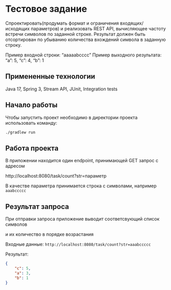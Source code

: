 # Тестовое задание
Спроектировать(продумать формат и ограничения входящих/исходящих параметров) и реализовать REST API, вычисляющее частоту встречи символов по заданной строке. Результат должен быть отсортирован по убыванию количества вхождений символа в заданную строку.


Пример входной строки: “aaaaabcccc”
Пример выходного результата: “a”: 5, “c”: 4, “b”: 1

## Примененные технологии

Java 17, Spring 3, Stream API, JUnit, Integration tests

## Начало работы
Чтобы запустить проект необходимо в директории проекта использовать команду:
```bash
./gradlew run
```

## Работа проекта
В приложении находится один endpoint, принимающей GET запрос с адресом


http://localhost:8080/task/count?str=параметр


В качестве параметра принимается строка с символами, например ```aaabccccc```
## Результат запроса
При отправки запроса приложение выводит соответсвующий список символов 

и их количество в порядке возрастания

Входные данные: ```http://localhost:8080/task/count?str=aaabccccc```

Результат:

```json
{
    "c": 5,
    "a": 3,
    "b": 1
}
```